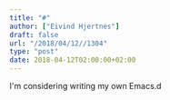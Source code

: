 ```yaml
---
title: "#"
author: ["Eivind Hjertnes"]
draft: false
url: "/2018/04/12//1304"
type: "post"
date: 2018-04-12T02:00:00+02:00
---
```


I'm considering writing my own Emacs.d
